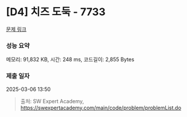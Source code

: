 # [D4] 치즈 도둑 - 7733 

[문제 링크](https://swexpertacademy.com/main/code/problem/problemDetail.do?contestProbId=AWrDOdQqRCUDFARG) 

### 성능 요약

메모리: 91,832 KB, 시간: 248 ms, 코드길이: 2,855 Bytes

### 제출 일자

2025-03-06 13:50



> 출처: SW Expert Academy, https://swexpertacademy.com/main/code/problem/problemList.do